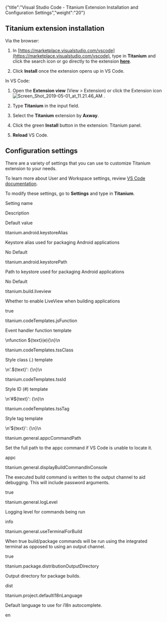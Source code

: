 {"title":"Visual Studio Code - Titanium Extension Installation and Configuration Settings","weight":"20"}

## Titanium extension installation

Via the browser:

1. In [https://marketplace.visualstudio.com/vscode](https://marketplace.visualstudio.com/vscode), type in **Titanium** and click the search icon or go directly to the extension **[here](https://marketplace.visualstudio.com/items?itemName=axway.vscode-titanium)**.

2. Click **Install** once the extension opens up in VS Code.


In VS Code:

1. Open the **Extension view** (View > Extension) or click the Extension icon ![Screen_Shot_2019-05-01_at_11.21.46_AM](/Images/appc/download/thumbnails/60131174/Screen_Shot_2019-05-01_at_11.21.46_AM.png) .

2. Type **Titanium** in the input field.

3. Select the **Titanium** extension by **Axway**.

4. Click the green **Install** button in the extension: Titanium panel.

5. **Reload** VS Code.


## Configuration settings

There are a variety of settings that you can use to customize Titanium extension to your needs.

To learn more about User and Workspace settings, review [VS Code documentation](https://code.visualstudio.com/docs/getstarted/settings).

To modify these settings, go to **Settings** and type in **Titanium**.

Setting name

Description

Default value

titanium.android.keystoreAlias

Keystore alias used for packaging Android applications

No Default

titanium.android.keystorePath

Path to keystore used for packaging Android applications

No Default

titanium.build.liveview

Whether to enable LiveView when building applications

true

titanium.codeTemplates.jsFunction

Event handler function template

\\nfunction ${text}(e){\\n}\\n

titanium.codeTemplates.tssClass

Style class (.) template

\\n'.${text}': {\\n}\\n

titanium.codeTemplates.tssId

Style ID (#) template

\\n'#${text}': {\\n}\\n

titanium.codeTemplates.tssTag

Style tag template

\\n'${text}': {\\n}\\n

titanium.general.appcCommandPath

Set the full path to the appc command if VS Code is unable to locate it.

appc

titanium.general.displayBuildCommandInConsole

The executed build command is written to the output channel to aid debugging. This will include password arguments.

true

titanium.general.logLevel

Logging level for commands being run

info

titanium.general.useTerminalForBuild

When true build/package commands will be run using the integrated terminal as opposed to using an output channel.

true

titanium.package.distributionOutputDirectory

Output directory for package builds.

dist

titanium.project.defaultI18nLanguage

Default language to use for i18n autocomplete.

en
